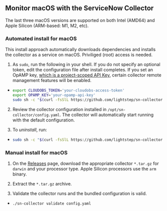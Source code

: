 ## Monitor macOS with the ServiceNow Collector

The last three macOS versions are supported on both Intel (AMD64) and Apple Silicon (ARM-based: M1, M2, etc).

### Automated install for macOS

This install approach automatically downloads dependencies and installs the collector as a service on macOS. Priviliged (root) access is needed.

1. As `sudo`, run the following in your shell. If you do not specify an optional token, edit the configuration file after install completes. If you set an OpAMP key, [which is a project-scoped API Key](https://docs.lightstep.com/docs/create-and-manage-api-keys), certain collector remote management features will be enabled.
  - ```sh
    export CLOUDOBS_TOKEN='your-cloudobs-access-token'
    export OPAMP_KEY='your-opamp-api-key'
    sudo sh -c "$(curl -fsSlL https://github.com/lightstep/sn-collector/releases/latest/download/install-macos.sh)" install_macos.sh --ingest-token $CLOUDOBS_TOKEN --opamp-key $OPAMP_KEY
    ```

2. Review the collector configuration installed in `/opt/sn-collector/config.yaml`. The collector will automatically start running with the default configuration.

3. To *uninstall*, run:
  - ```sh
    sudo sh -c "$(curl -fsSlL https://github.com/lightstep/sn-collector/releases/latest/download/install-macos.sh)" install_macos.sh --uninstall
    ```

### Manual install for macOS

1. On the [Releases](https://github.com/lightstep/sn-collector/releases) page, download the appropriate collector `*.tar.gz` for `darwin` and your processor type. Apple Silicon processors use the `arm` binary.

2. Extract the `*.tar.gz` archive.

3. Validate the collector runs and the bundled configuration is valid.
  - ```sh
    ./sn-collector validate config.yaml
    ```
